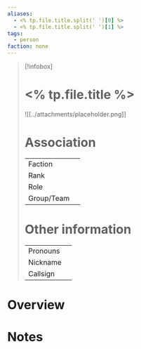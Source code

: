 ```yaml
---
aliases: 
  - <% tp.file.title.split(' ')[0] %>
  - <% tp.file.title.split(' ')[1] %>
tags: 
  - person
faction: none
---
```


> [!infobox] 
> # <% tp.file.title %>
> ![[../attachments/placeholder.png]]
> # Association
> | | |
> | ---- | ---- |
> | Faction | |
> | Rank | |
> | Role |  |
> | Group/Team | |
> # Other information
> | | | 
> | - | - |
> | Pronouns | |
> | Nickname | |
> | Callsign | | 

# Overview


# Notes

